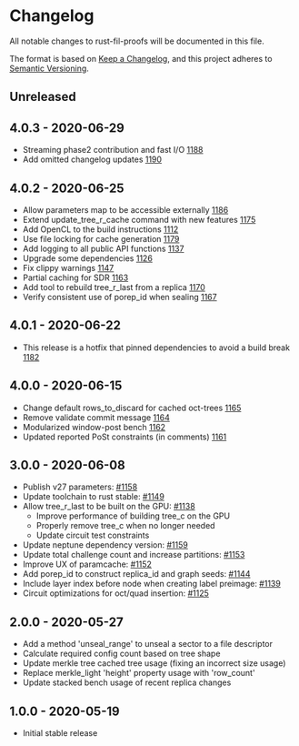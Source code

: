 # Changelog

All notable changes to rust-fil-proofs will be documented in this file.

The format is based on [Keep a Changelog](https://keepachangelog.com/en/1.0.0/),
and this project adheres to [Semantic Versioning](https://book.async.rs/overview/stability-guarantees.html).

## Unreleased

## 4.0.3 - 2020-06-29

- Streaming phase2 contribution and fast I/O [1188](https://github.com/filecoin-project/rust-fil-proofs/pull/1188)
- Add omitted changelog updates [1190](https://github.com/filecoin-project/rust-fil-proofs/pull/1190)

## 4.0.2 - 2020-06-25

- Allow parameters map to be accessible externally [1186](https://github.com/filecoin-project/rust-fil-proofs/pull/1186)
- Extend update_tree_r_cache command with new features [1175](https://github.com/filecoin-project/rust-fil-proofs/pull/1175)
- Add OpenCL to the build instructions [1112](https://github.com/filecoin-project/rust-fil-proofs/pull/1112)
- Use file locking for cache generation [1179](https://github.com/filecoin-project/rust-fil-proofs/pull/1179)
- Add logging to all public API functions [1137](https://github.com/filecoin-project/rust-fil-proofs/pull/1137)
- Upgrade some dependencies [1126](https://github.com/filecoin-project/rust-fil-proofs/pull/1126)
- Fix clippy warnings [1147](https://github.com/filecoin-project/rust-fil-proofs/pull/1147)
- Partial caching for SDR [1163](https://github.com/filecoin-project/rust-fil-proofs/pull/1163)
- Add tool to rebuild tree_r_last from a replica [1170](https://github.com/filecoin-project/rust-fil-proofs/pull/1170)
- Verify consistent use of porep_id when sealing [1167](https://github.com/filecoin-project/rust-fil-proofs/pull/1167)

## 4.0.1 - 2020-06-22

- This release is a hotfix that pinned dependencies to avoid a build break [1182](https://github.com/filecoin-project/rust-fil-proofs/pull/1182)

## 4.0.0 - 2020-06-15

- Change default rows_to_discard for cached oct-trees [1165](https://github.com/filecoin-project/rust-fil-proofs/pull/1165)
- Remove validate commit message [1164](https://github.com/filecoin-project/rust-fil-proofs/pull/1164)
- Modularized window-post bench [1162](https://github.com/filecoin-project/rust-fil-proofs/pull/1162)
- Updated reported PoSt constraints (in comments) [1161](https://github.com/filecoin-project/rust-fil-proofs/pull/1161)

## 3.0.0 - 2020-06-08

- Publish v27 parameters: [#1158](https://github.com/filecoin-project/rust-fil-proofs/pull/1158)
- Update toolchain to rust stable: [#1149](https://github.com/filecoin-project/rust-fil-proofs/pull/1149)
- Allow tree_r_last to be built on the GPU: [#1138](https://github.com/filecoin-project/rust-fil-proofs/pull/1138)
  - Improve performance of building tree_c on the GPU
  - Properly remove tree_c when no longer needed
  - Update circuit test constraints
- Update neptune dependency version: [#1159](https://github.com/filecoin-project/rust-fil-proofs/pull/1159)
- Update total challenge count and increase partitions: [#1153](https://github.com/filecoin-project/rust-fil-proofs/pull/1153)
- Improve UX of paramcache: [#1152](https://github.com/filecoin-project/rust-fil-proofs/pull/1152)
- Add porep_id to construct replica_id and graph seeds: [#1144](https://github.com/filecoin-project/rust-fil-proofs/pull/1144)
- Include layer index before node when creating label preimage: [#1139](https://github.com/filecoin-project/rust-fil-proofs/pull/1139)
- Circuit optimizations for oct/quad insertion: [#1125](https://github.com/filecoin-project/rust-fil-proofs/pull/1125)

## 2.0.0 - 2020-05-27

- Add a method 'unseal_range' to unseal a sector to a file descriptor
- Calculate required config count based on tree shape
- Update merkle tree cached tree usage (fixing an incorrect size usage)
- Replace merkle_light 'height' property usage with 'row_count'
- Update stacked bench usage of recent replica changes

## 1.0.0 - 2020-05-19

- Initial stable release

[Unreleased]: https://github.com/filecoin-project/rust-fil-proofs/compare/v4.0.3...HEAD
[4.0.3]: https://github.com/filecoin-project/rust-fil-proofs/tree/releases/v4.0.3
[4.0.2]: https://github.com/filecoin-project/rust-fil-proofs/tree/releases/v4.0.2
[4.0.1]: https://github.com/filecoin-project/rust-fil-proofs/tree/releases/v4.0.0
[3.0.0]: https://github.com/filecoin-project/rust-fil-proofs/tree/releases/v3.0.0
[2.0.0]: https://github.com/filecoin-project/rust-fil-proofs/tree/releases/v2.0.0
[1.0.0]: https://github.com/filecoin-project/rust-fil-proofs/tree/releases/v1.0.0
